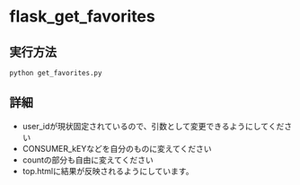 # flask_get_favorites

## 実行方法
```
python get_favorites.py
```

## 詳細
- user_idが現状固定されているので、引数として変更できるようにしてください
- CONSUMER_kEYなどを自分のものに変えてください
- countの部分も自由に変えてください
- top.htmlに結果が反映されるようにしています。

